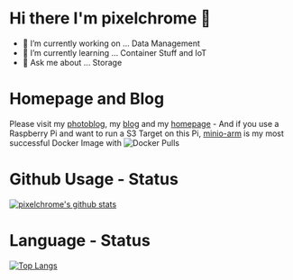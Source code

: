 # Hi there I'm pixelchrome :wave:
 
 - :telescope: I’m currently working on ... Data Management
 - :whale: I’m currently learning ... Container Stuff and IoT
 - :speech_balloon: Ask me about ... Storage

 # Homepage and Blog

 Please visit my [photoblog](https://pixelchrome.org), my [blog](https://pixelchrome.org/blog) and my [homepage](https://pixelchrome.org/about) - And if you use a Raspberry Pi and want to run a S3 Target on this Pi, [minio-arm](https://hub.docker.com/repository/docker/pixelchrome/minio-arm) is my most successful Docker Image with ![Docker Pulls](https://img.shields.io/docker/pulls/pixelchrome/minio-arm)

 # Github Usage - Status

[![pixelchrome's github stats](https://github-readme-stats.vercel.app/api?username=pixelchrome&theme=dark&show_icons=true)](https://github.com/anuraghazra/github-readme-stats)

# Language - Status

[![Top Langs](https://github-readme-stats.vercel.app/api/top-langs/?username=pixelchrome&layout=compact&theme=dark)](https://github.com/anuraghazra/github-readme-stats)
